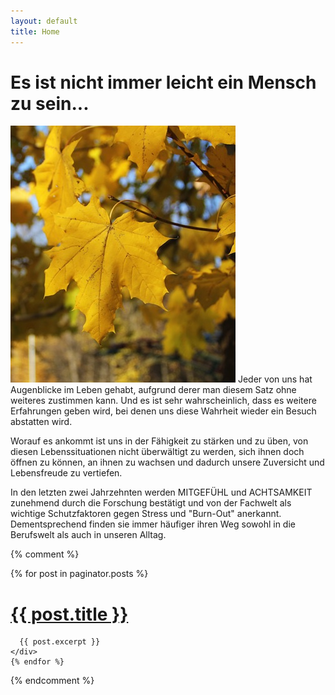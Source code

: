 ```yaml
---
layout: default
title: Home
---
```



<h1 class="space-below-1">Es ist nicht immer leicht ein Mensch zu sein...</h1>


![Bild zur Home Page](/images/home.jpg)
Jeder von uns hat Augenblicke im Leben gehabt, aufgrund derer man diesem Satz ohne weiteres zustimmen kann.
Und es ist sehr wahrscheinlich, dass es weitere Erfahrungen geben wird, bei denen uns diese Wahrheit wieder ein Besuch abstatten wird.

Worauf es ankommt ist uns in der Fähigkeit zu stärken und zu üben, von diesen Lebenssituationen nicht überwältigt zu werden, sich ihnen doch öffnen zu können, an ihnen zu wachsen und dadurch unsere Zuversicht und Lebensfreude zu vertiefen.

In den letzten zwei Jahrzehnten werden MITGEFÜHL und ACHTSAMKEIT zunehmend durch die Forschung bestätigt und von der Fachwelt als wichtige Schutzfaktoren gegen Stress und "Burn-Out" anerkannt. Dementsprechend finden sie immer häufiger ihren Weg sowohl in die Berufswelt als auch in unseren Alltag.




{% comment %}
  <div class="posts">
    {% for post in paginator.posts %}
    <div class="post">
      <h1 class="post-title">
        <a href="{{ post.url }}">
          {{ post.title }}
        </a>
      </h1>

      {{ post.excerpt }}
    </div>
    {% endfor %}
  </div>
{% endcomment %}
